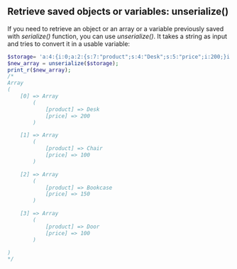 ## Retrieve saved objects or variables: unserialize()
If you need to retrieve an object or an array or a variable previously saved with *serialize()* function, you can use *unserialize()*. It takes a string as input and tries to convert it in a usable variable:

```php
$storage= 'a:4:{i:0;a:2:{s:7:"product";s:4:"Desk";s:5:"price";i:200;}i:1;a:2:{s:7:"product";s:5:"Chair";s:5:"price";i:100;}i:2;a:2:{s:7:"product";s:8:"Bookcase";s:5:"price";i:150;}i:3;a:2:{s:7:"product";s:4:"Door";s:5:"price";i:100;}}';
$new_array = unserialize($storage);
print_r($new_array);
/*
Array
(
    [0] => Array
        (
            [product] => Desk
            [price] => 200
        )

    [1] => Array
        (
            [product] => Chair
            [price] => 100
        )

    [2] => Array
        (
            [product] => Bookcase
            [price] => 150
        )

    [3] => Array
        (
            [product] => Door
            [price] => 100
        )

)
*/
```

